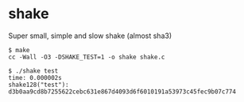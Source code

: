 # shake
Super small, simple and slow shake (almost sha3)

    $ make
    cc -Wall -O3 -DSHAKE_TEST=1 -o shake shake.c

    $ ./shake test
    time: 0.000002s
    shake128("test"): d3b0aa9cd8b7255622cebc631e867d4093d6f6010191a53973c45fec9b07c774
